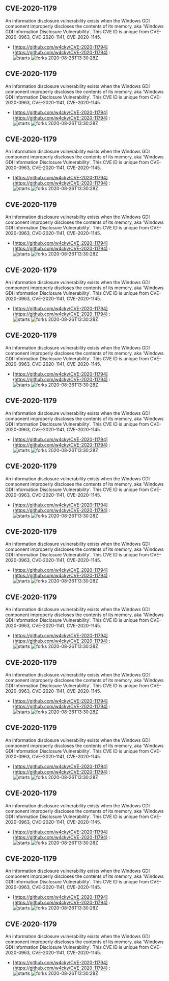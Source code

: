## CVE-2020-1179
 An information disclosure vulnerability exists when the Windows GDI component improperly discloses the contents of its memory, aka 'Windows GDI Information Disclosure Vulnerability'. This CVE ID is unique from CVE-2020-0963, CVE-2020-1141, CVE-2020-1145.

- [https://github.com/w4cky/CVE-2020-11794](https://github.com/w4cky/CVE-2020-11794) :  
![starts](https://img.shields.io/github/stars/w4cky/CVE-2020-11794.svg) 
![forks](https://img.shields.io/github/forks/w4cky/CVE-2020-11794.svg) 
2020-08-26T13:30:28Z

## CVE-2020-1179
 An information disclosure vulnerability exists when the Windows GDI component improperly discloses the contents of its memory, aka 'Windows GDI Information Disclosure Vulnerability'. This CVE ID is unique from CVE-2020-0963, CVE-2020-1141, CVE-2020-1145.

- [https://github.com/w4cky/CVE-2020-11794](https://github.com/w4cky/CVE-2020-11794) :  
![starts](https://img.shields.io/github/stars/w4cky/CVE-2020-11794.svg) 
![forks](https://img.shields.io/github/forks/w4cky/CVE-2020-11794.svg) 
2020-08-26T13:30:28Z

## CVE-2020-1179
 An information disclosure vulnerability exists when the Windows GDI component improperly discloses the contents of its memory, aka 'Windows GDI Information Disclosure Vulnerability'. This CVE ID is unique from CVE-2020-0963, CVE-2020-1141, CVE-2020-1145.

- [https://github.com/w4cky/CVE-2020-11794](https://github.com/w4cky/CVE-2020-11794) :  
![starts](https://img.shields.io/github/stars/w4cky/CVE-2020-11794.svg) 
![forks](https://img.shields.io/github/forks/w4cky/CVE-2020-11794.svg) 
2020-08-26T13:30:28Z

## CVE-2020-1179
 An information disclosure vulnerability exists when the Windows GDI component improperly discloses the contents of its memory, aka 'Windows GDI Information Disclosure Vulnerability'. This CVE ID is unique from CVE-2020-0963, CVE-2020-1141, CVE-2020-1145.

- [https://github.com/w4cky/CVE-2020-11794](https://github.com/w4cky/CVE-2020-11794) :  
![starts](https://img.shields.io/github/stars/w4cky/CVE-2020-11794.svg) 
![forks](https://img.shields.io/github/forks/w4cky/CVE-2020-11794.svg) 
2020-08-26T13:30:28Z

## CVE-2020-1179
 An information disclosure vulnerability exists when the Windows GDI component improperly discloses the contents of its memory, aka 'Windows GDI Information Disclosure Vulnerability'. This CVE ID is unique from CVE-2020-0963, CVE-2020-1141, CVE-2020-1145.

- [https://github.com/w4cky/CVE-2020-11794](https://github.com/w4cky/CVE-2020-11794) :  
![starts](https://img.shields.io/github/stars/w4cky/CVE-2020-11794.svg) 
![forks](https://img.shields.io/github/forks/w4cky/CVE-2020-11794.svg) 
2020-08-26T13:30:28Z

## CVE-2020-1179
 An information disclosure vulnerability exists when the Windows GDI component improperly discloses the contents of its memory, aka 'Windows GDI Information Disclosure Vulnerability'. This CVE ID is unique from CVE-2020-0963, CVE-2020-1141, CVE-2020-1145.

- [https://github.com/w4cky/CVE-2020-11794](https://github.com/w4cky/CVE-2020-11794) :  
![starts](https://img.shields.io/github/stars/w4cky/CVE-2020-11794.svg) 
![forks](https://img.shields.io/github/forks/w4cky/CVE-2020-11794.svg) 
2020-08-26T13:30:28Z

## CVE-2020-1179
 An information disclosure vulnerability exists when the Windows GDI component improperly discloses the contents of its memory, aka 'Windows GDI Information Disclosure Vulnerability'. This CVE ID is unique from CVE-2020-0963, CVE-2020-1141, CVE-2020-1145.

- [https://github.com/w4cky/CVE-2020-11794](https://github.com/w4cky/CVE-2020-11794) :  
![starts](https://img.shields.io/github/stars/w4cky/CVE-2020-11794.svg) 
![forks](https://img.shields.io/github/forks/w4cky/CVE-2020-11794.svg) 
2020-08-26T13:30:28Z

## CVE-2020-1179
 An information disclosure vulnerability exists when the Windows GDI component improperly discloses the contents of its memory, aka 'Windows GDI Information Disclosure Vulnerability'. This CVE ID is unique from CVE-2020-0963, CVE-2020-1141, CVE-2020-1145.

- [https://github.com/w4cky/CVE-2020-11794](https://github.com/w4cky/CVE-2020-11794) :  
![starts](https://img.shields.io/github/stars/w4cky/CVE-2020-11794.svg) 
![forks](https://img.shields.io/github/forks/w4cky/CVE-2020-11794.svg) 
2020-08-26T13:30:28Z

## CVE-2020-1179
 An information disclosure vulnerability exists when the Windows GDI component improperly discloses the contents of its memory, aka 'Windows GDI Information Disclosure Vulnerability'. This CVE ID is unique from CVE-2020-0963, CVE-2020-1141, CVE-2020-1145.

- [https://github.com/w4cky/CVE-2020-11794](https://github.com/w4cky/CVE-2020-11794) :  
![starts](https://img.shields.io/github/stars/w4cky/CVE-2020-11794.svg) 
![forks](https://img.shields.io/github/forks/w4cky/CVE-2020-11794.svg) 
2020-08-26T13:30:28Z

## CVE-2020-1179
 An information disclosure vulnerability exists when the Windows GDI component improperly discloses the contents of its memory, aka 'Windows GDI Information Disclosure Vulnerability'. This CVE ID is unique from CVE-2020-0963, CVE-2020-1141, CVE-2020-1145.

- [https://github.com/w4cky/CVE-2020-11794](https://github.com/w4cky/CVE-2020-11794) :  
![starts](https://img.shields.io/github/stars/w4cky/CVE-2020-11794.svg) 
![forks](https://img.shields.io/github/forks/w4cky/CVE-2020-11794.svg) 
2020-08-26T13:30:28Z

## CVE-2020-1179
 An information disclosure vulnerability exists when the Windows GDI component improperly discloses the contents of its memory, aka 'Windows GDI Information Disclosure Vulnerability'. This CVE ID is unique from CVE-2020-0963, CVE-2020-1141, CVE-2020-1145.

- [https://github.com/w4cky/CVE-2020-11794](https://github.com/w4cky/CVE-2020-11794) :  
![starts](https://img.shields.io/github/stars/w4cky/CVE-2020-11794.svg) 
![forks](https://img.shields.io/github/forks/w4cky/CVE-2020-11794.svg) 
2020-08-26T13:30:28Z

## CVE-2020-1179
 An information disclosure vulnerability exists when the Windows GDI component improperly discloses the contents of its memory, aka 'Windows GDI Information Disclosure Vulnerability'. This CVE ID is unique from CVE-2020-0963, CVE-2020-1141, CVE-2020-1145.

- [https://github.com/w4cky/CVE-2020-11794](https://github.com/w4cky/CVE-2020-11794) :  
![starts](https://img.shields.io/github/stars/w4cky/CVE-2020-11794.svg) 
![forks](https://img.shields.io/github/forks/w4cky/CVE-2020-11794.svg) 
2020-08-26T13:30:28Z

## CVE-2020-1179
 An information disclosure vulnerability exists when the Windows GDI component improperly discloses the contents of its memory, aka 'Windows GDI Information Disclosure Vulnerability'. This CVE ID is unique from CVE-2020-0963, CVE-2020-1141, CVE-2020-1145.

- [https://github.com/w4cky/CVE-2020-11794](https://github.com/w4cky/CVE-2020-11794) :  
![starts](https://img.shields.io/github/stars/w4cky/CVE-2020-11794.svg) 
![forks](https://img.shields.io/github/forks/w4cky/CVE-2020-11794.svg) 
2020-08-26T13:30:28Z

## CVE-2020-1179
 An information disclosure vulnerability exists when the Windows GDI component improperly discloses the contents of its memory, aka 'Windows GDI Information Disclosure Vulnerability'. This CVE ID is unique from CVE-2020-0963, CVE-2020-1141, CVE-2020-1145.

- [https://github.com/w4cky/CVE-2020-11794](https://github.com/w4cky/CVE-2020-11794) :  
![starts](https://img.shields.io/github/stars/w4cky/CVE-2020-11794.svg) 
![forks](https://img.shields.io/github/forks/w4cky/CVE-2020-11794.svg) 
2020-08-26T13:30:28Z

## CVE-2020-1179
 An information disclosure vulnerability exists when the Windows GDI component improperly discloses the contents of its memory, aka 'Windows GDI Information Disclosure Vulnerability'. This CVE ID is unique from CVE-2020-0963, CVE-2020-1141, CVE-2020-1145.

- [https://github.com/w4cky/CVE-2020-11794](https://github.com/w4cky/CVE-2020-11794) :  
![starts](https://img.shields.io/github/stars/w4cky/CVE-2020-11794.svg) 
![forks](https://img.shields.io/github/forks/w4cky/CVE-2020-11794.svg) 
2020-08-26T13:30:28Z

